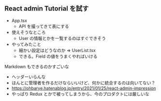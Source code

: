 ## React admin Tutorial を試す

- App.tsx
  - API を撮ってきて表にする
- 使えそうなところ
  - User の情報とかを一覧するのはすぐできそう
- やってみたこと
  - 細かい設定はどうなのか => UserList.tsx
  - できる。Field の値をうまくやればいける

Markdown もできるのかすごいな

- ヘッダーいらんな
- ほんとに管理者を作るだけならいいけど、何かに統合するのは向いてない？
- https://ohbarye.hatenablog.jp/entry/2021/01/25/react-admin-impression
- やっぱり Redux とかで被ってしまうから、今のプロダクトには厳しいな
